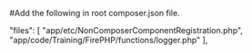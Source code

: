 #Add the following in root composer.json file.

"files": [
"app/etc/NonComposerComponentRegistration.php",
"app/code/Training/FirePHP/functions/logger.php"
],
